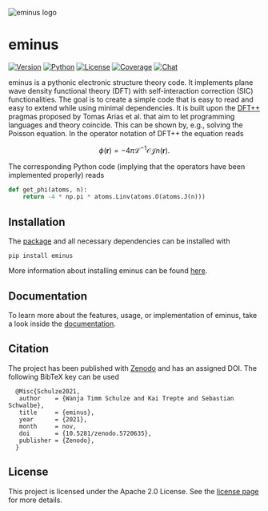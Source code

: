 <!--
SPDX-FileCopyrightText: 2021 The eminus developers
SPDX-License-Identifier: Apache-2.0
-->
![eminus logo](https://gitlab.com/wangenau/eminus/-/raw/main/docs/_static/logo/eminus_logo.png)

# eminus
[![Version](https://img.shields.io/pypi/v/eminus?color=1a962b&logo=python&logoColor=a0dba2&label=Version)](https://pypi.org/project/eminus)
[![Python](https://img.shields.io/pypi/pyversions/eminus?color=1a962b&logo=python&logoColor=a0dba2&label=Python)](https://wangenau.gitlab.io/eminus/installation.html)
[![License](https://img.shields.io/badge/license-Apache2.0-1a962b?logo=python&logoColor=a0dba2&label=License)](https://wangenau.gitlab.io/eminus/license.html)
[![Coverage](https://img.shields.io/gitlab/pipeline-coverage/wangenau%2Feminus?branch=main&color=1a962b&logo=gitlab&logoColor=a0dba2&label=Coverage)](https://wangenau.gitlab.io/eminus/htmlcov)
[![Chat](https://img.shields.io/badge/Chat-Discord-1a962b?logo=discord&logoColor=a0dba2)](https://discord.gg/k2XwdMtVec)

eminus is a pythonic electronic structure theory code.
It implements plane wave density functional theory (DFT) with self-interaction correction (SIC) functionalities.
The goal is to create a simple code that is easy to read and easy to extend while using minimal dependencies.
It is built upon the [DFT++](https://arxiv.org/abs/cond-mat/9909130) pragmas proposed by Tomas Arias et al. that aim to let programming languages and theory coincide.
This can be shown by, e.g., solving the Poisson equation. In the operator notation of DFT++ the equation reads

$$
\phi(\boldsymbol r) = -4\pi\mathcal L^{-1}\mathcal O\mathcal J n(\boldsymbol r).
$$

The corresponding Python code (implying that the operators have been implemented properly) reads

```python
def get_phi(atoms, n):
    return -4 * np.pi * atoms.Linv(atoms.O(atoms.J(n)))
```

## Installation

The [package](https://pypi.org/project/eminus) and all necessary dependencies can be installed with

```terminal
pip install eminus
```

More information about installing eminus can be found [here](https://wangenau.gitlab.io/eminus/installation.html).

## Documentation

To learn more about the features, usage, or implementation of eminus, take a look inside the [documentation](https://wangenau.gitlab.io/eminus).

## Citation

The project has been published with [Zenodo](https://doi.org/10.5281/zenodo.5720635) and has an assigned DOI. The following BibTeX key can be used

```terminal
  @Misc{Schulze2021,
   author    = {Wanja Timm Schulze and Kai Trepte and Sebastian Schwalbe},
   title     = {eminus},
   year      = {2021},
   month     = nov,
   doi       = {10.5281/zenodo.5720635},
   publisher = {Zenodo},
  }
```

## License

This project is licensed under the Apache 2.0 License. See the [license page](https://wangenau.gitlab.io/eminus/license.html) for more details.
